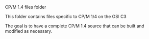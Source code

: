 CP/M 1.4 files folder

This folder contains files specific to CP/M 1/4 on the OSI C3

The goal is to have a complete CP/M 1.4 source that can be built
and modified as necessary.